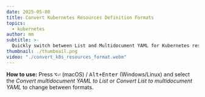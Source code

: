 ```yaml
---
date: 2025-05-08
title: Convert Kubernetes Resources Definition Formats
topics:
  - kubernetes
author: mm
subtitle: >-
  Quickly switch between List and Multidocument YAML for Kubernetes resource definitions.
thumbnail: ./thumbnail.png
video: "./convert_k8s_resources_format.webm"
---
```


**How to use:**
Press <kbd>⌥⏎</kbd> (macOS) / <kbd>Alt+Enter</kbd> (Windows/Linux) and select the _Convert multidocument YAML to List_ or _Convert List to multidocument YAML_ to change between formats.
